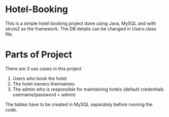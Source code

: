 # Hotel-Booking
This is a simple hotel booking project done using Java, MySQL and with struts2 as the framework. The DB details can be changed in Users.class file.

# Parts of Project
There are 3 use cases in this project
  1. Users who book the hotel
  2. The hotel owners themselves
  3. The admin who is responsible for maintaining hotels (default credentials username/password = admin)

The tables have to be created in MySQL separately before running the code.
